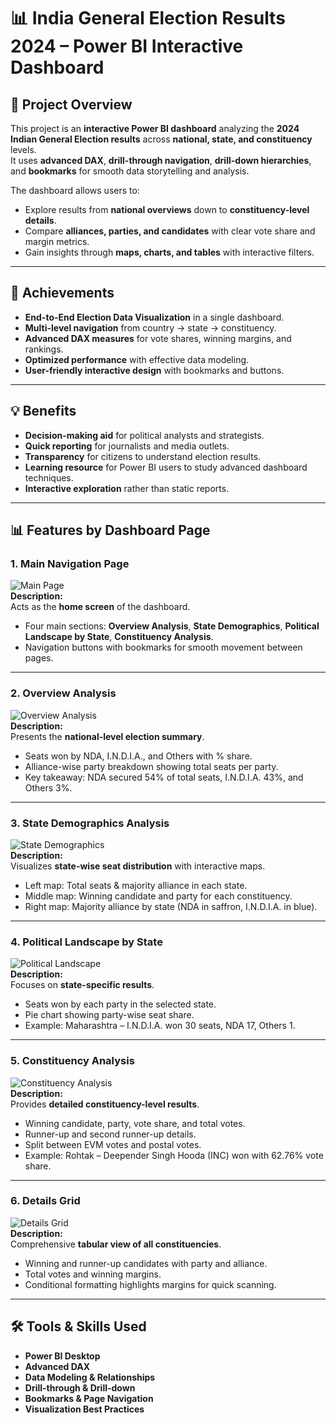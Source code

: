 # 📊 India General Election Results 2024 – Power BI Interactive Dashboard

## 📌 Project Overview
This project is an **interactive Power BI dashboard** analyzing the **2024 Indian General Election results** across **national, state, and constituency** levels.  
It uses **advanced DAX**, **drill-through navigation**, **drill-down hierarchies**, and **bookmarks** for smooth data storytelling and analysis.

The dashboard allows users to:
- Explore results from **national overviews** down to **constituency-level details**.
- Compare **alliances, parties, and candidates** with clear vote share and margin metrics.
- Gain insights through **maps, charts, and tables** with interactive filters.

---

## 🎯 Achievements
- **End-to-End Election Data Visualization** in a single dashboard.
- **Multi-level navigation** from country → state → constituency.
- **Advanced DAX measures** for vote shares, winning margins, and rankings.
- **Optimized performance** with effective data modeling.
- **User-friendly interactive design** with bookmarks and buttons.

---

## 💡 Benefits
- **Decision-making aid** for political analysts and strategists.
- **Quick reporting** for journalists and media outlets.
- **Transparency** for citizens to understand election results.
- **Learning resource** for Power BI users to study advanced dashboard techniques.
- **Interactive exploration** rather than static reports.

---

## 📊 Features by Dashboard Page

### **1. Main Navigation Page**
![Main Page](screenshots/main_page.png)  
**Description:**  
Acts as the **home screen** of the dashboard.  
- Four main sections: **Overview Analysis**, **State Demographics**, **Political Landscape by State**, **Constituency Analysis**.  
- Navigation buttons with bookmarks for smooth movement between pages.

---

### **2. Overview Analysis**
![Overview Analysis](screenshots/overview.png)  
**Description:**  
Presents the **national-level election summary**.  
- Seats won by NDA, I.N.D.I.A., and Others with % share.  
- Alliance-wise party breakdown showing total seats per party.  
- Key takeaway: NDA secured 54% of total seats, I.N.D.I.A. 43%, and Others 3%.

---

### **3. State Demographics Analysis**
![State Demographics](screenshots/state_demographic.png)  
**Description:**  
Visualizes **state-wise seat distribution** with interactive maps.  
- Left map: Total seats & majority alliance in each state.  
- Middle map: Winning candidate and party for each constituency.  
- Right map: Majority alliance by state (NDA in saffron, I.N.D.I.A. in blue).

---

### **4. Political Landscape by State**
![Political Landscape](screenshots/political_landscape.png)  
**Description:**  
Focuses on **state-specific results**.  
- Seats won by each party in the selected state.  
- Pie chart showing party-wise seat share.  
- Example: Maharashtra – I.N.D.I.A. won 30 seats, NDA 17, Others 1.

---

### **5. Constituency Analysis**
![Constituency Analysis](screenshots/constituency.png)  
**Description:**  
Provides **detailed constituency-level results**.  
- Winning candidate, party, vote share, and total votes.  
- Runner-up and second runner-up details.  
- Split between EVM votes and postal votes.  
- Example: Rohtak – Deepender Singh Hooda (INC) won with 62.76% vote share.

---

### **6. Details Grid**
![Details Grid](screenshots/details_grid.png)  
**Description:**  
Comprehensive **tabular view of all constituencies**.  
- Winning and runner-up candidates with party and alliance.  
- Total votes and winning margins.  
- Conditional formatting highlights margins for quick scanning.

---

## 🛠️ Tools & Skills Used
- **Power BI Desktop**
- **Advanced DAX**
- **Data Modeling & Relationships**
- **Drill-through & Drill-down**
- **Bookmarks & Page Navigation**
- **Visualization Best Practices**
